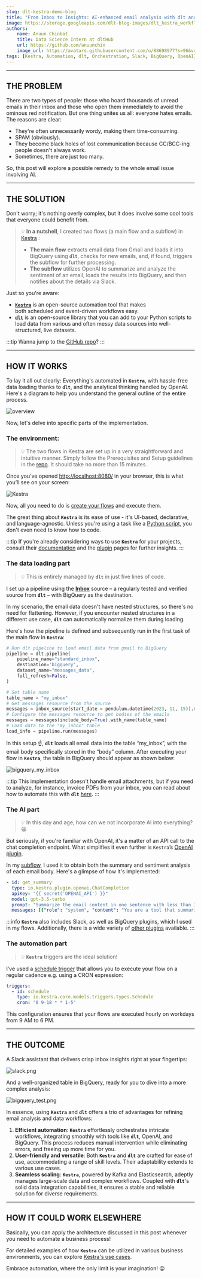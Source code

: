 ```yaml
---
slug: dlt-kestra-demo-blog
title: "From Inbox to Insights: AI-enhanced email analysis with dlt and Kestra"
image: https://storage.googleapis.com/dlt-blog-images/dlt_kestra_workflow_overview.png
authors:
    name: Anuun Chinbat
    title: Data Science Intern at dltHub
    url: https://github.com/anuunchin
    image_url: https://avatars.githubusercontent.com/u/88698977?s=96&v=4
tags: [Kestra, Automation, dlt, Orchestration, Slack, BigQuery, OpenAI]
---
```

---
## THE PROBLEM

There are two types of people: those who hoard thousands of unread emails in their inbox and those who open them immediately to avoid the ominous red notification. But one thing unites us all: everyone hates emails. The reasons are clear:

- They're often unnecessarily wordy, making them time-consuming.
- SPAM (obviously).
- They become black holes of lost communication because CC/BCC-ing people doesn't always work.
- Sometimes, there are just too many.

So, this post will explore a possible remedy to the whole email issue involving AI.

---

## THE SOLUTION

Don't worry; it's nothing overly complex, but it does involve some cool tools that everyone could benefit from.

>💡 **In a nutshell**, I created two flows (a main flow and a subflow) in [Kestra](https://github.com/kestra-io/kestra) :
>- **The main flow** extracts email data from Gmail and loads it into BigQuery using  **`dlt`**, checks for new emails, and, if found, triggers the subflow for further processing.
>- **The subflow** utilizes OpenAI to summarize and analyze the sentiment of an email, loads the results into BigQuery, and then notifies about the details via Slack.


Just so you're aware:

- **[`Kestra`](https://github.com/kestra-io/kestra)** is an open-source automation tool that makes both scheduled and event-driven workflows easy.
- **[`dlt`](https://github.com/dlt-hub/dlt)** is an open-source library that you can add to your Python scripts to load data from various and often messy data sources into well-structured, live datasets.

:::tip
Wanna jump to the [GitHub repo](https://github.com/dlt-hub/dlt-kestra-demo)?
:::

---

## HOW IT WORKS

To lay it all out clearly: Everything's automated in **`Kestra`**, with hassle-free data loading thanks to **`dlt`**, and the analytical thinking handled by OpenAI. Here's a diagram to help you understand the general outline of the entire process. 

![overview](https://storage.googleapis.com/dlt-blog-images/dlt_kestra_workflow_overview.png)

Now, let's delve into specific parts of the implementation.

### The environment:

>💡 The two flows in Kestra are set up in a very straightforward and intuitive manner. Simply follow the Prerequisites and Setup guidelines in the [repo](https://github.com/dlt-hub/dlt-kestra-demo). It should take no more than 15 minutes.

Once you’ve opened [http://localhost:8080/](http://localhost:8080/) in your browser, this is what you’ll see on your screen:

![Kestra](https://storage.googleapis.com/dlt-blog-images/dlt_kestra_kestra_ui.png)

Now, all you need to do is [create your flows](https://github.com/dlt-hub/dlt-kestra-demo/blob/main/README.md) and execute them. 

The great thing about **`Kestra`** is its ease of use - it's UI-based, declarative, and language-agnostic. Unless you're using a task like a [Python script](https://kestra.io/plugins/plugin-script-python/tasks/io.kestra.plugin.scripts.python.script), you don't even need to know how to code.


:::tip 
If you're already considering ways to use **`Kestra`** for your projects, consult their [documentation](https://kestra.io/docs) and the [plugin](https://kestra.io/plugins) pages for further insights.
:::

### The data loading part

> 💡 This is entirely managed by **`dlt`** in just five lines of code.

I set up a pipeline using the **[Inbox](https://dlthub.com/docs/dlt-ecosystem/verified-sources/inbox)** source – a regularly tested and verified source from **`dlt`** – with BigQuery as the destination.

In my scenario, the email data doesn't have nested structures, so there's no need for flattening. However, if you encounter nested structures in a different use case, **`dlt`** can automatically normalize them during loading.

Here's how the pipeline is defined and subsequently run in the first task of the main flow in **`Kestra`**:

```py
# Run dlt pipeline to load email data from gmail to BigQuery
pipeline = dlt.pipeline(
    pipeline_name="standard_inbox",
    destination='bigquery',
    dataset_name="messages_data",
    full_refresh=False,
)

# Set table name
table_name = "my_inbox"
# Get messages resource from the source
messages = inbox_source(start_date = pendulum.datetime(2023, 11, 15)).messages
# Configure the messages resource to get bodies of the emails
messages = messages(include_body=True).with_name(table_name)
# Load data to the "my_inbox" table
load_info = pipeline.run(messages)
```

In this setup ☝️, **`dlt`** loads all email data into the table “my_inbox”, with the email body specifically stored in the “body” column. After executing your flow in **`Kestra`**, the table in BigQuery should appear as shown below:

![bigquery_my_inbox](https://storage.googleapis.com/dlt-blog-images/dlt_kestra_bigquery_my_inbox.png)

:::tip
This implementation doesn't handle email attachments, but if you need to analyze, for instance, invoice PDFs from your inbox, you can read about how to automate this with **`dlt`** [here](https://dlthub.com/docs/blog/dlt-ops-startups).
:::

### The AI part

>💡 In this day and age, how can we not incorporate AI into everything? 😆

But seriously, if you're familiar with OpenAI, it's a matter of an API call to the chat completion endpoint. What simplifies it even further is `Kestra`’s [OpenAI plugin](https://kestra.io/plugins/plugin-openai).

In my [subflow](https://github.com/dlt-hub/dlt-kestra-demo/blob/main/subflow.yml), I used it to obtain both the summary and sentiment analysis of each email body. Here's a glimpse of how it's implemented:

```yaml
- id: get_summary
  type: io.kestra.plugin.openai.ChatCompletion
  apiKey: "{{ secret('OPENAI_API') }}"
  model: gpt-3.5-turbo
  prompt: "Summarize the email content in one sentence with less than 30 words: {{inputs.data[0]['body']}}"
  messages: [{"role": "system", "content": "You are a tool that summarizes emails."}]
```

:::info
**`Kestra`** also includes Slack, as well as BigQuery plugins, which I used in my flows. Additionally, there is a wide variety of [other plugins](https://kestra.io/plugins) available.
:::

### The automation part

>💡 **`Kestra`** triggers are the ideal solution!

I’ve used a [schedule trigger](https://kestra.io/docs/developer-guide/triggers) that allows you to execute your flow on a regular cadence e.g. using a CRON expression:

```yaml
triggers:
  - id: schedule
    type: io.kestra.core.models.triggers.types.Schedule
    cron: "0 9-18 * * 1-5"
```

This configuration ensures that your flows are executed hourly on workdays from 9 AM to 6 PM.

---

## THE OUTCOME

A Slack assistant that delivers crisp inbox insights right at your fingertips:

![slack.png](https://storage.googleapis.com/dlt-blog-images/dlt_kestra_slack.png)

And a well-organized table in BigQuery, ready for you to dive into a more complex analysis:

![bigquery_test.png](https://storage.googleapis.com/dlt-blog-images/dlt_kestra_bigquery_test.png)

In essence, using **`Kestra`** and **`dlt`** offers a trio of advantages for refining email analysis and data workflows:

1. **Efficient automation**: **`Kestra`** effortlessly orchestrates intricate workflows, integrating smoothly with tools like **`dlt`**, OpenAI, and BigQuery. This process reduces manual intervention while eliminating errors, and freeing up more time for you.
2. **User-friendly and versatile**: Both **`Kestra`** and **`dlt`** are crafted for ease of use, accommodating a range of skill levels. Their adaptability extends to various use cases.
3. **Seamless scaling**: **`Kestra`**, powered by Kafka and Elasticsearch, adeptly manages large-scale data and complex workflows. Coupled with **`dlt`**'s solid data integration capabilities, it ensures a stable and reliable solution for diverse requirements.

---

## HOW IT COULD WORK ELSEWHERE

Basically, you can apply the architecture discussed in this post whenever you need to automate a business process!

For detailed examples of how **`Kestra`** can be utilized in various business environments, you can explore [Kestra's use cases](https://kestra.io/use-cases).

Embrace automation, where the only limit is your imagination! 😛
